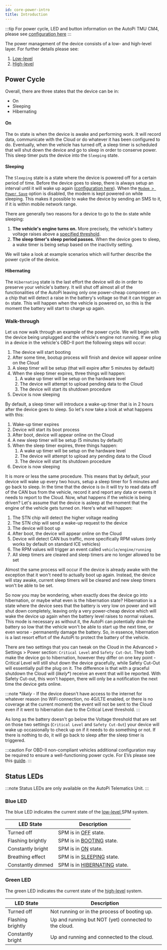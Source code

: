 ```yaml
---
id: core-power-intro
title: Introduction
---
```


:::tip
For power cycle, LED and button information on the AutoPi TMU CM4, please see [configuration here](/hardware/autopi-tmu-cm4/led-and-button)
:::


The power management of the device consists of a low- and high-level layer. For further details please see: 

1. [Low-level](low_level.md)
1. [High-level](high_level.md)


## Power Cycle
Overall, there are three states that the device can be in:

* On
* Sleeping
* Hibernating

#### On
The `On` state is when the device is awake and performing work. It will record data, communicate with the Cloud or do whatever it has been configured to do.
Eventually, when the vehicle has turned off, a sleep timer is scheduled that will shut down the device and go to sleep in order to conserve power. This sleep timer puts the device into the `Sleeping` state.

#### Sleeping
The `Sleeping` state is a state where the device is powered off for a certain period of time. Before the device goes to sleep, there is always setup
an interval until it will wake up again ([configuration here](/cloud/configuration/power.md/#sleep-timer)). When the [`Modem > Power Save`](/cloud/configuration/power.md/#modem) option is disabled, the modem is kept powered on while sleeping. This makes it possible to wake the device by sending an SMS to it, if it is within mobile network range.

There are generally two reasons for a device to go to the `On` state while sleeping:
1. **The vehicle's engine turns on.** More precisely, the vehicle's battery voltage raises above a [specified threshold](/cloud/configuration/power.md/#wake-trigger).
2. **The sleep timer's sleep period passes.** When the device goes to sleep, a wake timer is being setup based on the inactivity setting.

We will take a look at example scenarios which will further describe the power cycle of the device.

#### Hibernating
The `Hibernating` state is the last effort the device will do in order to preserve your vehicle's battery. It will shut off almost all
of the functionalities of the AutoPi leaving only one power-cheap component on - a chip that will detect a raise in the battery's
voltage so that it can trigger an `On` state. This will happen when the vehicle is powered on, so this is the moment the battery will
start to charge up again.

### Walk-through

Let us now walk through an example of the power cycle. We will begin with the device being unplugged and the vehicle's engine not running.
If we plug in a device in the vehicle's OBD-II port the following steps will occur:

1. The device will start booting
2. After some time, bootup process will finish and device will appear online on the Cloud
3. A sleep timer will be setup (that will expire after 5 minutes by default)
4. When the sleep timer expires, three things will happen:
    1. A wake up timer will be setup on the hardware level
    2. The device will attempt to upload pending data to the Cloud
    3. The device will start its shutdown procedure
5. Device is now sleeping

By default, a sleep timer will introduce a wake-up timer that is in 2 hours after the device goes to sleep. So let's now take a look
at what happens with this:

1. Wake-up timer expires
2. Device will start its boot process
3. After boot, device will appear online on the Cloud
4. A new sleep timer will be setup (5 minutes by default)
5. When the sleep timer expires, three things happen:
    1. A wake up timer will be setup on the hardware level
    2. The device will attempt to upload any pending data to the Cloud
    2. The device will start its shutdown procedure
5. Device is now sleeping

It is more or less the same procedure. This means that by default, your device will wake up every two hours, setup a sleep timer for 5
minutes and go back to sleep. In the time that the device is `On` it will try to read data off of the CAN bus from the vehicle, record
it and report any data or events it needs to report to the Cloud. Now, what happens if the vehicle is being driven? Let's assume that
the device is asleep at the moment that the engine of the vehicle gets turned on. Here's what will happen:

1. The STN chip will detect the higher voltage reading
2. The STN chip will send a wake-up request to the device
3. The device will boot up
4. After boot, the device will appear online on the Cloud
5. Device will detect CAN bus traffic, more specifically RPM values (only works by default on standard ICE vehicles)
6. The RPM values will trigger an event called `vehicle/engine/running`
7. All sleep timers are cleared and sleep timers are no longer allowed to be set

Almost the same process will occur if the device is already awake with the exception that it won't need to actually boot up again.
Instead, the device will stay awake, current sleep timers will be cleared and new sleep timers won't be able to be set.

So now you may be wondering, when exactly does the device go into hibernation, or maybe what even is the hibernation state?
Hibernation is a state where the device sees that the battery is very low on power and will shut down completely, leaving only
a very power-cheap device which will wake the device up again when the battery level raises to normal values. This mode is necessary
as without it, the AutoPi can potentially drain the battery so low that the vehicle won't be able to start up the next time, or
even worse - permanently damage the battery. So, in essence, hibernation is a last resort effort of the AutoPi to protect the battery
of the vehicle.

There are two settings that you can tweak on the Cloud in the Advanced > Settings > Power section: `Critical Level` and `Safety Cut-Out`.
They both make the device go to hibernation, however they differ on one key point - Critical Level will still shut down the device
gracefully, while Safety Cut-Out will essentially pull the plug on it. The difference is that with a graceful shutdown the Cloud will
(*likely*\*) receive an event that will be reported. With Safety Cut-out, this won't happen, there will only be a notification the next
time the device gets online.

:::note
\**likely* - If the device doesn't have access to the internet for whatever reason (no WiFi connection, no 4G/LTE enabled, or there is no
coverage at the current moment) the event will not be sent to the Cloud even if it went to hibernation due to the Critical Level threshold.
:::

As long as the battery doesn't go below the Voltage threshold that are set on those two settings (`Critical Level` and `Safety Cut-Out`)
your device will wake up occasionally to check up on if it needs to do something or not. If there is nothing to do, it will go back to
sleep after the sleep timer is triggered.

:::caution
For OBD-II non-compliant vehicles additional configuration may be required to ensure a well-functioning power cycle.
For EVs please see this [guide](https://community.autopi.io/t/guide-how-to-setup-power-cycle-for-an-electric-vehicle/).
:::


## Status LEDs

:::note
Status LEDs are only available on the AutoPi Telematics Unit.
:::

### Blue LED

The blue LED indicates the current state of the [low-level ](low_level.md) SPM system.

| LED State | Description |
| ------ | ------ |
| Turned off | SPM is in [OFF](low_level.md#off) state. |
| Flashing brightly | SPM is in [BOOTING](low_level.md#booting) state. |
| Constantly bright | SPM is in [ON](low_level.md#on) state. |
| Breathing effect | SPM is in [SLEEPING](low_level.md#sleeping) state. |
| Constantly dimmed | SPM is in [HIBERNATING](low_level.md#hibernating) state. |

### Green LED

The green LED indicates the current state of the [high-level](high_level.md) system.

| LED State | Description |
| ------ | ------ |
| Turned off | Not running or in the process of booting up. |
| Flashing brightly | Up and running but NOT (yet) connected to the cloud. |
| Constantly bright | Up and running and connected to the cloud. |
